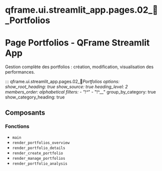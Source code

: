 # qframe.ui.streamlit_app.pages.02_📁_Portfolios


Page Portfolios - QFrame Streamlit App
======================================

Gestion complète des portfolios : création, modification, visualisation des performances.


::: qframe.ui.streamlit_app.pages.02_📁_Portfolios
    options:
      show_root_heading: true
      show_source: true
      heading_level: 2
      members_order: alphabetical
      filters:
        - "!^_"
        - "!^__"
      group_by_category: true
      show_category_heading: true

## Composants

### Fonctions

- `main`
- `render_portfolios_overview`
- `render_portfolio_details`
- `render_create_portfolio`
- `render_manage_portfolios`
- `render_portfolio_analysis`

